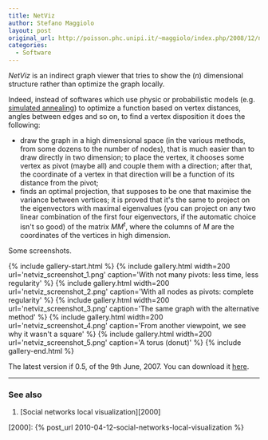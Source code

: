 ```yaml
---
title: NetViz
author: Stefano Maggiolo
layout: post
original_url: http://poisson.phc.unipi.it/~maggiolo/index.php/2008/12/netviz/
categories:
  - Software
---
```

*NetViz* is an indirect graph viewer that tries to show the (*n*) dimensional structure rather than optimize the graph locally.
<!--more-->

Indeed, instead of softwares which use physic or probabilistic models (e.g. [simulated annealing][1]) to optimize a function based on vertex distances, angles between edges and so on, to find a vertex disposition it does the following:

 [1]: http://en.wikipedia.org/wiki/Simulated_annealing

  * draw the graph in a high dimensional space (in the various methods, from some dozens to the number of nodes), that is much easier than to draw directly in two dimension; to place the vertex, it chooses some vertex as pivot (maybe all) and couple them with a direction; after that, the coordinate of a vertex in that direction will be a function of its distance from the pivot;
  * finds an optimal projection, that supposes to be one that maximise the variance between vertices; it is proved that it's the same to project on the eigenvectors with maximal eigenvalues (you can project on any two linear combination of the first four eigenvectors, if the automatic choice isn't so good) of the matrix *MM<sup>t</sup>*, where the columns of *M* are the coordinates of the vertices in high dimension.

Some screenshots.

{% include gallery-start.html %}
{% include gallery.html width=200 url='netviz_screenshot_1.png' caption='With not many pivots: less time, less regularity' %}
{% include gallery.html width=200 url='netviz_screenshot_2.png' caption='With all nodes as pivots: complete regularity' %}
{% include gallery.html width=200 url='netviz_screenshot_3.png' caption='The same graph with the alternative method' %}
{% include gallery.html width=200 url='netviz_screenshot_4.png' caption='From another viewpoint, we see why it wasn\'t a square' %}
{% include gallery.html width=200 url='netviz_screenshot_5.png' caption='A torus (donut)' %}
{% include gallery-end.html %}

The latest version if 0.5, of the 9th June, 2007. You can download it [here][2].

 [2]: /files/netviz-0.5.tar.gz

<!-- DO NOT EDIT BELOW THIS LINE -->
* * *

### See also

1. [Social networks local visualization][2000]

 [2000]: {% post_url 2010-04-12-social-networks-local-visualization %}

